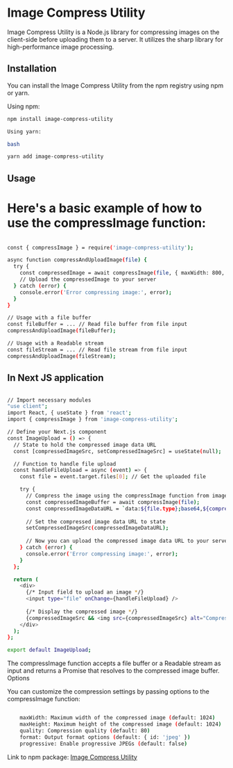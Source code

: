 # Image Compress Utility

Image Compress Utility is a Node.js library for compressing images on the client-side before uploading them to a server. It utilizes the sharp library for high-performance image processing.

## Installation

You can install the Image Compress Utility from the npm registry using npm or yarn.

Using npm:
```bash
npm install image-compress-utility

Using yarn:

bash

yarn add image-compress-utility

```

## Usage


# Here's a basic example of how to use the compressImage function:


```bash

const { compressImage } = require('image-compress-utility');

async function compressAndUploadImage(file) {
  try {
    const compressedImage = await compressImage(file, { maxWidth: 800, maxHeight: 600, quality: 70 });
    // Upload the compressedImage to your server
  } catch (error) {
    console.error('Error compressing image:', error);
  }
}

// Usage with a file buffer
const fileBuffer = ... // Read file buffer from file input
compressAndUploadImage(fileBuffer);

// Usage with a Readable stream
const fileStream = ... // Read file stream from file input
compressAndUploadImage(fileStream);


```

## In Next JS application

```bash

// Import necessary modules
"use client";
import React, { useState } from 'react';
import { compressImage } from 'image-compress-utility';

// Define your Next.js component
const ImageUpload = () => {
  // State to hold the compressed image data URL
  const [compressedImageSrc, setCompressedImageSrc] = useState(null);

  // Function to handle file upload
  const handleFileUpload = async (event) => {
    const file = event.target.files[0]; // Get the uploaded file

    try {
      // Compress the image using the compressImage function from image-compress-utility
      const compressedImageBuffer = await compressImage(file);
      const compressedImageDataURL = `data:${file.type};base64,${compressedImageBuffer.toString('base64')}`;
      
      // Set the compressed image data URL to state
      setCompressedImageSrc(compressedImageDataURL);
      
      // Now you can upload the compressed image data URL to your server or use it as needed
    } catch (error) {
      console.error('Error compressing image:', error);
    }
  };

  return (
    <div>
      {/* Input field to upload an image */}
      <input type="file" onChange={handleFileUpload} />
      
      {/* Display the compressed image */}
      {compressedImageSrc && <img src={compressedImageSrc} alt="Compressed Image" />}
    </div>
  );
};

export default ImageUpload;


```


The compressImage function accepts a file buffer or a Readable stream as input and returns a Promise that resolves to the compressed image buffer.
Options

You can customize the compression settings by passing options to the compressImage function:

```bash

    maxWidth: Maximum width of the compressed image (default: 1024)
    maxHeight: Maximum height of the compressed image (default: 1024)
    quality: Compression quality (default: 80)
    format: Output format options (default: { id: 'jpeg' })
    progressive: Enable progressive JPEGs (default: false)

```

Link to npm package: [Image Compress Utility](https://www.npmjs.com/package/image-compress-utility)
